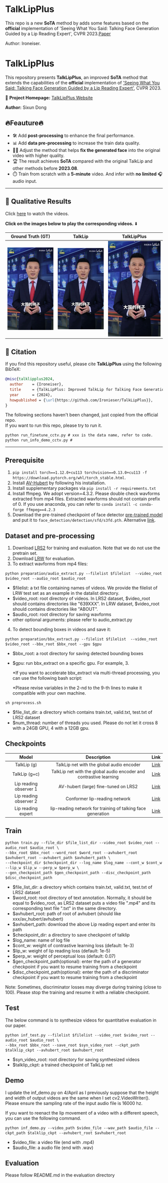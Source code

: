 # TalkLipPlus

This repo is a new **SoTA** method by adds some features based on the **official**  implementation of 'Seeing What You Said: Talking Face Generation Guided by a Lip Reading Expert', CVPR 2023.[Paper](http://arxiv.org/abs/2303.17480)

Author: Ironeiser.


# TalkLipPlus

This repository presents **TalkLipPlus**, an improved **SoTA** method that extends the capabilities of the **official** implementation of ['Seeing What You Said: Talking Face Generation Guided by a Lip Reading Expert'](http://arxiv.org/abs/2303.17480), CVPR 2023.

🔗 **Project Homepage:** [TalkLipPlus Website](https://ironieser.github.io/TalkLipPlus/)  

**Author:** Sixun Dong


## 🔥Feauture🔥  

- 🛠️ Add **post-processing** to enhance the final performance.
- 📊 Add **data pre-processing** to increase the train data quality.
- 🧑‍🔬 Adjust the method that helps **fix the generated face** into the original video with higher quality.
- 🏆 The result achieves **SoTA** compared with the original TalkLip and other methods before **2023.08**.
- ⏱️ Train from scratch with a **5-minute** video. And infer with **no limited** 🎧 audio input.

--- 
## 🎥 Qualitative Results

Click [here](https://ironieser.github.io/TalkLipPlus/) to watch the videos.

**Click on the images below to play the corresponding videos.** ⬇️

| Ground Truth (GT) | TalkLip | TalkLipPlus |
|-------------------|---------|-----------|
| [![GT](https://github.com/Ironieser/TalkLipPlus/blob/main/1.jpg?raw=true)](https://ironieser.github.io/TalkLipPlus/CCTV_00007.mp4) | [![TalkLip](https://github.com/Ironieser/TalkLipPlus/blob/main/2.jpg?raw=true)](https://ironieser.github.io/TalkLipPlus/CCTV_00007_CCTV_00007_62000_360p_finetune_1080.mp4) | [![TalkLip++](https://github.com/Ironieser/TalkLipPlus/blob/main/3.jpg?raw=true)](https://ironieser.github.io/TalkLipPlus/output_video_test_cctv_gpen_wo_face_enhance_wo_possion_blending_w_gfpgan.mp4) |


## 📖 **Citation**
If you find this repository useful, please cite **TalkLipPlus** using the following BibTeX:

```bibtex
@misc{talklipplus2024,
  author    = {Ironeiser},
  title     = {TalkLipPlus: Improved TalkLip for Talking Face Generation},
  year      = {2024},
  howpublished = {\url{https://github.com/Ironieser/TalkLipPlus}},
}
```


The following sections haven't been changed, just copied from the official repo.  
If you want to run this repo, please try to run it.
```
python run_finetune_cctv.py # xxx is the data name, refer to code.
python run_info_demo_cctv.py #
```
--- 
## Prerequisite 

1. `pip install torch==1.12.0+cu113 torchvision==0.13.0+cu113 -f https://download.pytorch.org/whl/torch_stable.html`.
2. Install [AV-Hubert](https://github.com/facebookresearch/av_hubert) by following his installation.
3. Install supplementary packages via `pip install -r requirements.txt`
5. Install ffmpeg. We adopt version=4.3.2. Please double check wavforms extracted from mp4 files. Extracted wavforms should not contain prefix of 0. If you use anaconda, you can refer to `conda install -c conda-forge ffmpeg==4.2.3`
6. Download the pre-trained checkpoint of face detector [pre-trained model](https://www.adrianbulat.com/downloads/python-fan/s3fd-619a316812.pth) and put it to `face_detection/detection/sfd/s3fd.pth`. Alternative [link](https://iiitaphyd-my.sharepoint.com/:u:/g/personal/prajwal_k_research_iiit_ac_in/EZsy6qWuivtDnANIG73iHjIBjMSoojcIV0NULXV-yiuiIg?e=qTasa8).


## Dataset and pre-processing

1. Download [LRS2](https://www.robots.ox.ac.uk/~vgg/data/lip_reading/lrs2.html) for training and evaluation. Note that we do not use the pretrain set.
2. Download [LRW](https://www.robots.ox.ac.uk/~vgg/data/lip_reading/lrw1.html) for evaluation.
3. To extract wavforms from mp4 files:
```
python preparation/audio_extract.py --filelist $filelist  --video_root $video_root --audio_root $audio_root
```
- $filelist: a txt file containing names of videos. We provide the filelist of LRW test set as an example in the datalist directory.  
- $video_root: root directory of videos. In LRS2 dataset, $video_root should contains directories like "639XXX". In LRW dataset, $video_root should contains directories like "ABOUT". 
- $audio_root: root directory for saving wavforms
- other optional arguments: please refer to audio_extract.py  

4. To detect bounding boxes in videos and save it:
```
python preparation/bbx_extract.py --filelist $filelist  --video_root $video_root --bbx_root $bbx_root --gpu $gpu
```
- $bbx_root: a root directory for saving detected bounding boxes
- $gpu: run bbx_extract on a specific gpu. For example, 3.

  *If you want to accelerate bbx_extract via multi-thread processing, you can use the following bash script:
  
  *Please revise variables in the 2-nd to the 9-th lines to make it compatible with your own machine.
```
sh preprocess.sh
```

- $file_list_dir: a directory which contains train.txt, valid.txt, test.txt of LRS2 dataset
- $num_thread: number of threads you used. Please do not let it cross 8 with a 24GB GPU, 4 with a 12GB gpu.


Checkpoints
----------
| Model  | Description |  Link  | 
| :-------------: | :---------------: | :---------------: |
| TalkLip (g)  | TalkLip net with the global audio encoder | [Link](https://drive.google.com/file/d/1iBXJmkS8rjzTBE6XOC3-XiXufEK2f1dj/view?usp=share_link)  |
| TalkLip (g+c)  | TalkLip net with the global audio encoder and contrastive learning | [Link](https://drive.google.com/file/d/1nfPHicsHr2bOzvkdyoMk_GCYzJ3fqvI-/view?usp=share_link) |
| Lip reading observer 1 | AV-hubert (large) fine-tuned on LRS2 | [Link](https://drive.google.com/file/d/1wOsiXKLOeScrU6XuzebYA6Y-9ncd8-le/view?usp=share_link) |
| Lip reading observer 2 | Conformer lip-reading network | [Link](https://drive.google.com/file/d/16tpyaXLLTYUnIBT_YEWQ5ui6xUkBGcpM/view?usp=share_link) |
| Lip reading expert | lip-reading network for training of talking face generation | [Link](https://drive.google.com/file/d/1XAVhWXjd77UHsfna9O8cASHr3iGiQBQU/view?usp=share_link) |


## Train 
```
python train.py --file_dir $file_list_dir --video_root $video_root --audio_root $audio_root \
--bbx_root $bbx_root --word_root $word_root --avhubert_root $avhubert_root --avhubert_path $avhubert_path \
--checkpoint_dir $checkpoint_dir --log_name $log_name --cont_w $cont_w --lip_w $lip_w --perp_w $perp_w \
--gen_checkpoint_path $gen_checkpoint_path --disc_checkpoint_path $disc_checkpoint_path
```
- $file_list_dir: a directory which contains train.txt, valid.txt, test.txt of LRS2 dataset
- $word_root: root directory of text annotation. Normally, it should be equal to $video_root, as LRS2 dataset puts a video file ".mp4" and its corresponding text file ".txt" in the same directory.
- $avhubert_root: path of root of avhubert (should like xxx/av_hubert/avhubert)
- $avhubert_path: download the above Lip reading expert and enter its path
- $checkpoint_dir: a directory to save checkpoint of talklip
- $log_name: name of log file
- $cont_w: weight of contrastive learning loss (default: 1e-3)
- $lip_w: weight of lip reading loss (default: 1e-5)
- $perp_w: weight of perceptual loss (default: 0.07)
- $gen_checkpoint_path(optional): enter the path of a generator checkpoint if you want to resume training from a checkpoint
- $disc_checkpoint_path(optional): enter the path of a discriminator checkpoint if you want to resume training from a checkpoint

Note: Sometimes, discriminator losses may diverge during training (close to 100). Please stop the training and resume it with a reliable checkpoint.


## Test 
The below command is to synthesize videos for quantitative evaluation in our paper.
```
python inf_test.py --filelist $filelist --video_root $video_root --audio_root $audio_root \
--bbx_root $bbx_root --save_root $syn_video_root --ckpt_path $talklip_ckpt --avhubert_root $avhubert_root
```
- $syn_video_root: root directory for saving synthesized videos
- $talklip_ckpt: a trained checkpoint of TalkLip net


## Demo
I update the inf_demo.py on 4/April as I previously suppose that the height and width of output videos are the same when I set cv2.VideoWriter().
Please ensure the sampling rate of the input audio file is 16000 hz.

If you want to reenact the lip movement of a video with a different speech, you can use the following command. 
```
python inf_demo.py --video_path $video_file --wav_path $audio_file --ckpt_path $talklip_ckpt --avhubert_root $avhubert_root
```
- $video_file: a video file (end with .mp4)
- $audio_file: a audio file (end with .wav)

## Evaluation

Please follow README.md in the evaluation directory


